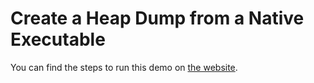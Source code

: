 # Create a Heap Dump from a Native Executable

You can find the steps to run this demo on [the website](https://www.graalvm.org/latest/reference-manual/native-image/guides/create-heap-dump/).